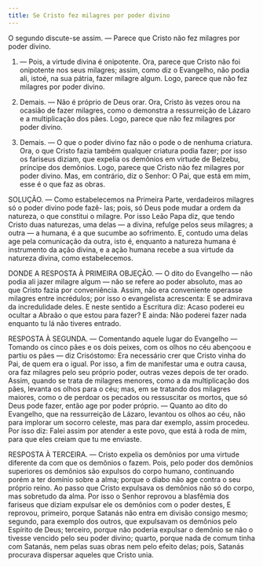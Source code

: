 ```yaml
---
title: Se Cristo fez milagres por poder divino
---
```


O segundo discute-se assim. — Parece que Cristo não fez milagres por poder divino.  

1. — Pois, a virtude divina é onipotente. Ora, parece que Cristo não foi onipotente nos seus milagres; assim, como diz o Evangelho, não podia ali, istoé, na sua pátria, fazer milagre algum. Logo, parece que não fez milagres por poder divino.  

2. Demais. — Não é próprio de Deus orar. Ora, Cristo às vezes orou na ocasião de fazer milagres, como o demonstra a ressurreição de Lázaro e a multiplicação dos pães. Logo, parece que não fez milagres por poder divino.  

3. Demais. — O que o poder divino faz não o pode o de nenhuma criatura. Ora, o que Cristo fazia também qualquer criatura podia fazer; por isso os fariseus diziam, que expelia os demônios em virtude de Belzebu, príncipe dos demônios. Logo, parece que Cristo não fez milagres por poder divino.  Mas, em contrário, diz o Senhor: O Pai, que está em mim, esse é o que faz as obras.  

SOLUÇÃO. — Como estabelecemos na Primeira Parte, verdadeiros milagres só o poder divino pode fazê- las; pois, só Deus pode mudar a ordem da natureza, o que constitui o milagre. Por isso Leão Papa diz, que tendo Cristo duas naturezas, uma delas — a divina, refulge pelos seus milagres; a outra — a humana, é a que sucumbe ao sofrimento. E, contudo uma delas age pela comunicação da outra, isto é, enquanto a natureza humana é instrumento da ação divina, e a ação humana recebe a sua virtude da natureza divina, como estabelecemos.  

DONDE A RESPOSTA À PRIMEIRA OBJEÇÃO. — O dito do Evangelho — não podia ali jazer milagre algum — não se refere ao poder absoluto, mas ao que Cristo fazia por conveniência. Assim, não era conveniente operasse milagres entre incrédulos; por isso o evangelista acrescenta: E se admirava da incredulidade deles. E neste sentido a Escritura diz: Acaso poderei eu ocultar a Abraão o que estou para fazer? E ainda: Não poderei fazer nada enquanto tu lá não tiveres entrado.  

RESPOSTA À SEGUNDA. — Comentando aquele lugar do Evangelho — Tomando os cinco pães e os dois peixes, com os olhos no céu abençoou e partiu os pães — diz Crisóstomo: Era necessário crer que Cristo vinha do Pai, de quem era o igual. Por isso, a fim de manifestar uma e outra causa, ora faz milagres pelo seu próprio poder, outras vezes depois de ter orado. Assim, quando se trata de milagres menores, como a da multiplicação dos pães, levanta os olhos para o céu; mas, em se tratando dos milagres maiores, como o de perdoar os pecados ou ressuscitar os mortos, que só Deus pode fazer, então age por poder próprio. — Quanto ao dito do Evangelho, que na ressurreição de Lázaro, levantou os olhos ao céu, não para implorar um socorro celeste, mas para dar exemplo, assim procedeu. Por isso diz: Falei assim por atender a este povo, que está à roda de mim, para que eles creiam que tu me enviaste.  

RESPOSTA À TERCEIRA. — Cristo expelia os demônios por uma virtude diferente da com que os demônios o fazem. Pois, pelo poder dos demônios superiores os demônios são expulsos do corpo humano, continuando porém a ter domínio sobre a alma; porque o diabo não age contra o seu próprio reino. Ao passo que Cristo expulsava os demônios não só do corpo, mas sobretudo da alma. Por isso o Senhor reprovou a blasfêmia dos fariseus que diziam expulsar ele os demônios com o poder destes, E reprovou, primeiro, porque Satanás não entra em divisão consigo mesmo; segundo, para exemplo dos outros, que expulsavam os demônios pelo Espírito de Deus; terceiro, porque não poderia expulsar o demônio se não o tivesse vencido pelo seu poder divino; quarto, porque nada de comum tinha com Satanás, nem pelas suas obras nem pelo efeito delas; pois, Satanás procurava dispersar aqueles que Cristo unia.